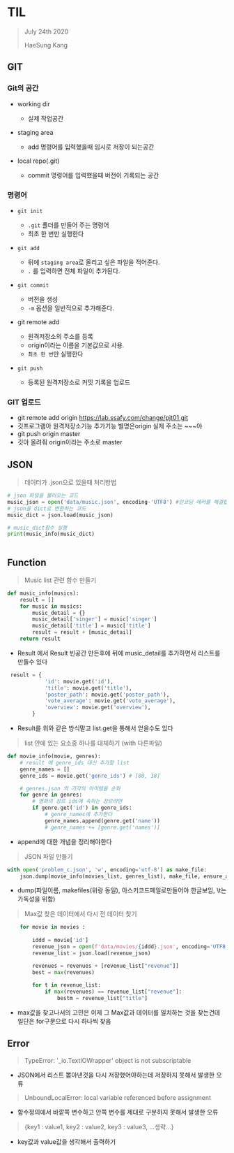 # TIL

>July 24th 2020
>
>HaeSung Kang



## GIT

### Git의 공간

- working dir

  - 실제 작업공간

- staging area

  - add 명령어를 입력했을때 임시로 저장이 되는공간

- local repo(.git)

  - commit 명령어를 입력했을때 버전이 기록되는 공간

    

### 명령어

- `git init`
  
  - `.git` 폴더를 만들어 주는 명령어
  - 최초 한 번만 실행한다
- `git add`
  - 뒤에 `staging area`로 올리고 싶은 파일을 적어준다.
  - `.` 를 입력하면 전체 파일이 추가된다.
- `git commit`
  - 버전을 생성
  - `-m` 옵션을 일반적으로 추가해준다.
- git remote add
  - 원격저장소의 주소를 등록
  - origin이라는 이름을 기본값으로 사용.
  - `최초 한 번`만 실행한다
- `git push`
  
  - 등록된 원격저장소로 커밋 기록을 업로드
  
  

### GIT 업로드

- git remote add origin https://lab.ssafy.com/change/pjt01.git
- 깃프로그램아 원격저장소기능 추가기능 별명은origin 실제 주소는 ~~~야
- git push origin master
- 깃아 올려줘 origin이라는 주소로 master





## JSON

>데이터가 .json으로 있을때 처리방법 

```python
# json 파일을 불러오는 코드
music_json = open('data/music.json', encoding-'UTF8') #인코딩 에러를 해결합니다
# json을 dict로 변환하는 코드
music_dict = json.load(music_json)

# music_dict함수 실행
print(music_info(music_dict)
     
```



## Function 

>Music list 관련 함수 만들기


```python
def music_info(musics):
    result = []
    for music in musics:
        music_detail = {}
        music_detail['singer'] = music['singer']
        music_detail['title'] = music['title']
        result = result + [music_detail]
    return result
```

- Result 에서 Result 빈공간 만든후에 뒤에 music_detail를 추가하면서 리스트를 만들수 있다

```python
 result = {
            'id': movie.get('id'),
            'title': movie.get('title'),
            'poster_path': movie.get('poster_path'),
            'vote_average': movie.get('vote_average'),
            'overview': movie.get('overview'),
        }
```

- Result를 위와 같은 방식말고 list.get을 통해서 얻을수도 있다



>list 안에 있는 요소중 하나를 대체하기 (with 다른파일)

```python
def movie_info(movie, genres):  
    # result 에 genre_ids 대신 추가할 list
    genre_names = []
    genre_ids = movie.get('genre_ids') # [80, 18]

    # genres.json 의 가각의 아이템을 순화
    for genre in genres:
        # 영화의 장르 ids에 속하는 장르라면
        if genre.get('id') in genre_ids:
            # genre_names에 추가한다
            genre_names.append(genre.get('name'))
            # genre_names += [genre.get('names')]          
```

- append에 대한 개념을 정리해야한다



>JSON 파일 만들기

```python
with open('problem_c.json', 'w', encoding='utf-8') as make_file:
    json.dump(movie_info(movies_list, genres_list), make_file, ensure_ascii=False, indent="\t")
```

- dump(파일이름, makefiles(위랑 동일), 아스키코드페일로만들어야 한글보임, \t는 가독성을 위함)



>Max값 찾은 데이터에서 다시 전 데이터 찾기

```python
    for movie in movies :      
        
        iddd = movie['id']
        revenue_json = open(f'data/movies/{iddd}.json', encoding='UTF8')
        revenue_list = json.load(revenue_json)

        revenues = revenues + [revenue_list["revenue"]]
        best = max(revenues)
        
        for t in revenue_list:
            if max(revenues) == revenue_list["revenue"]:
                bestm = revenue_list["title"]
```

- max값을 찾고나서의 고민은 이제 그 Max값과 데이터를 일치하는 것을 찾는건데 일단은 for구문으로 다시 하나씩 찾음



## Error



> TypeError: '_io.TextIOWrapper' object is not subscriptable

-  JSON에서 리스트 뽑아낸것을 다시 저장했어야하는데 저장하지 못해서 발생한 오류



>UnboundLocalError: local variable referenced before assignment

- 함수정의에서 바깥쪽 변수하고 안쪽 변수를 제대로 구분하지 못해서 발생한 오류



>{key1 : value1, key2 : value2, key3 : value3, ...생략...}

- key값과 value값을 생각해서 출력하기